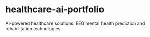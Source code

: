 # healthcare-ai-portfolio
AI-powered healthcare solutions: EEG mental health prediction and rehabilitation technologies

